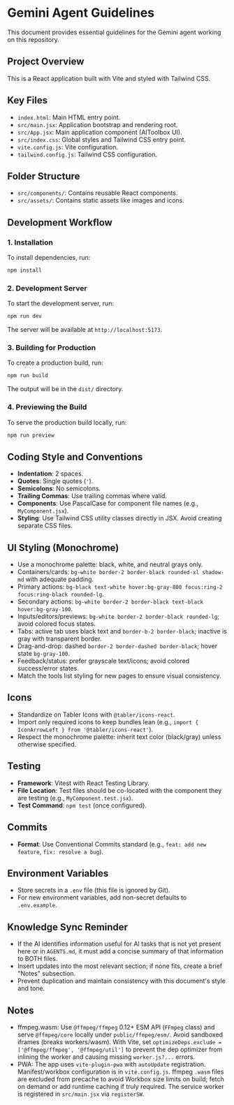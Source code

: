 # Gemini Agent Guidelines

This document provides essential guidelines for the Gemini agent working on this repository.

## Project Overview
This is a React application built with Vite and styled with Tailwind CSS.

## Key Files
- `index.html`: Main HTML entry point.
- `src/main.jsx`: Application bootstrap and rendering root.
- `src/App.jsx`: Main application component (AIToolbox UI).
- `src/index.css`: Global styles and Tailwind CSS entry point.
- `vite.config.js`: Vite configuration.
- `tailwind.config.js`: Tailwind CSS configuration.

## Folder Structure
- `src/components/`: Contains reusable React components.
- `src/assets/`: Contains static assets like images and icons.

## Development Workflow

### 1. Installation
To install dependencies, run:
```bash
npm install
```

### 2. Development Server
To start the development server, run:
```bash
npm run dev
```
The server will be available at `http://localhost:5173`.

### 3. Building for Production
To create a production build, run:
```bash
npm run build
```
The output will be in the `dist/` directory.

### 4. Previewing the Build
To serve the production build locally, run:
```bash
npm run preview
```

## Coding Style and Conventions
- **Indentation**: 2 spaces.
- **Quotes**: Single quotes (`'`).
- **Semicolons**: No semicolons.
- **Trailing Commas**: Use trailing commas where valid.
- **Components**: Use PascalCase for component file names (e.g., `MyComponent.jsx`).
- **Styling**: Use Tailwind CSS utility classes directly in JSX. Avoid creating separate CSS files.

## UI Styling (Monochrome)
- Use a monochrome palette: black, white, and neutral grays only.
- Containers/cards: `bg-white border-2 border-black rounded-xl shadow-md` with adequate padding.
- Primary actions: `bg-black text-white hover:bg-gray-800 focus:ring-2 focus:ring-black rounded-lg`.
- Secondary actions: `bg-white border-2 border-black text-black hover:bg-gray-100`.
- Inputs/editors/previews: `bg-white border-2 border-black rounded-lg`; avoid colored focus states.
- Tabs: active tab uses black text and `border-b-2 border-black`; inactive is gray with transparent border.
- Drag-and-drop: dashed `border-2 border-dashed border-black`; hover state `bg-gray-100`.
- Feedback/status: prefer grayscale text/icons; avoid colored success/error states.
- Match the tools list styling for new pages to ensure visual consistency.

## Icons
- Standardize on Tabler Icons with `@tabler/icons-react`.
- Import only required icons to keep bundles lean (e.g., `import { IconArrowLeft } from '@tabler/icons-react'`).
- Respect the monochrome palette: inherit text color (black/gray) unless otherwise specified.

## Testing
- **Framework**: Vitest with React Testing Library.
- **File Location**: Test files should be co-located with the component they are testing (e.g., `MyComponent.test.jsx`).
- **Test Command**: `npm test` (once configured).

## Commits
- **Format**: Use Conventional Commits standard (e.g., `feat: add new feature`, `fix: resolve a bug`).

## Environment Variables
- Store secrets in a `.env` file (this file is ignored by Git).
- For new environment variables, add non-secret defaults to `.env.example`.

## Knowledge Sync Reminder
- If the AI identifies information useful for AI tasks that is not yet present here or in `AGENTS.md`, it must add a concise summary of that information to BOTH files.
- Insert updates into the most relevant section; if none fits, create a brief "Notes" subsection.
- Prevent duplication and maintain consistency with this document's style and tone.

## Notes
- ffmpeg.wasm: Use `@ffmpeg/ffmpeg` 0.12+ ESM API (`FFmpeg` class) and serve `@ffmpeg/core` locally under `public/ffmpeg/esm/`. Avoid sandboxed iframes (breaks workers/wasm). With Vite, set `optimizeDeps.exclude = ['@ffmpeg/ffmpeg', '@ffmpeg/util']` to prevent the dep optimizer from inlining the worker and causing missing `worker.js?...` errors.
 - PWA: The app uses `vite-plugin-pwa` with `autoUpdate` registration. Manifest/workbox configuration is in `vite.config.js`. ffmpeg `.wasm` files are excluded from precache to avoid Workbox size limits on build; fetch on demand or add runtime caching if truly required. The service worker is registered in `src/main.jsx` via `registerSW`.
